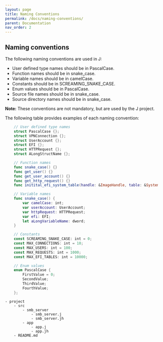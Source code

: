 ```yaml
---
layout: page
title: Naming Conventions
permalink: /docs/naming-conventions/
parent: Documentation
nav_order: 2
---
```


Naming conventions
---

The following naming conventions are used in J:
- User defined type names should be in PascalCase.
- Function names should be in snake_case.
- Variable names should be in camelCase.
- Constants should be in SCREAMING_SNAKE_CASE.
- Enum values should be in PascalCase.
- Source file names should be in snake_case.
- Source directory names should be in snake_case.

**Note:** These conventions are not mandatory, but are used by the J project.

The following table provides examples of each naming convention:

```c++
    // User defined type names
    struct PascalCase {};
    struct VPNConnection {};
    struct UserAccount {};
    struct EFI {};
    struct HTTPRequest {};
    struct ALongStructName {};
```

```swift
    // Function names
    func snake_case() {}
    func get_user() {}
    func get_user_account() {}
    func get_http_request() {}
    func initital_efi_system_table(handle: &ImageHandle, table: &SystemTable) {}
```

```swift
    // Variable names
    func snake_case() {
        var camelCase: int;
        var userAccount: UserAccount;
        var httpRequest: HTTPRequest;
        var efi: EFI;
        let aLongVariableName: dword;
    }
```

```ts
    // Constants
    const SCREAMING_SNAKE_CASE: int = 0;
    const MAX_CONNECTIONS: int = 10;
    const MAX_USERS: int = 100;
    const MAX_REQUESTS: int = 1000;
    const MAX_EFI_TABLES: int = 10000;
```

```swift
    // Enum values
    enum PascalCase {
        FirstValue = 0;
        SecondValue;
        ThirdValue;
        FourthValue;
    };
```

```
- project
    - src
        - smb_server
            - smb_server.j
            - smb_server.jh
        - app
            - app.j
            - app.jh
    - README.md

```